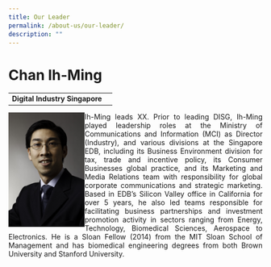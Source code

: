 ```yaml
---
title: Our Leader
permalink: /about-us/our-leader/
description: ""
---
```

<h1>Chan Ih-Ming</h1>

|  |  |
| -------- | -------- |
|**Digital Industry Singapore**


<div class="left">
<img align="left" style="max-width: 30%;" alt="IM_photo" src="/images/ih-ming.jpg">
</div>

<div class="right">
<p align="justify"> Ih-Ming leads XX. Prior to leading DISG, Ih-Ming played leadership roles at the Ministry of Communications and Information (MCI) as Director (Industry), and various divisions at the Singapore EDB, including its Business Environment division for tax, trade and incentive policy, its Consumer Businesses global practice, and its Marketing and Media Relations team with responsibility for global corporate communications and strategic marketing.  Based in EDB’s Silicon Valley office in California for over 5 years, he also led teams responsible for facilitating business partnerships and investment promotion activity in sectors ranging from Energy, Technology, Biomedical Sciences, Aerospace to Electronics. He is a Sloan Fellow (2014) from the MIT Sloan School of Management and has biomedical engineering degrees from both Brown University and Stanford University. </p>
</div>